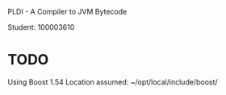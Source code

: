 PLDI - A Compiler to JVM Bytecode

Student: 100003610

# TODO

Using Boost 1.54
Location assumed: ~/opt/local/include/boost/